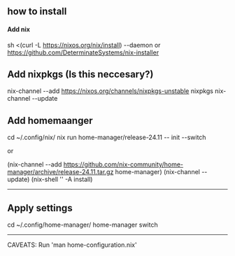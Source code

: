 ## how to install

#### Add nix
sh <(curl -L https://nixos.org/nix/install) --daemon
or
https://github.com/DeterminateSystems/nix-installer

## Add nixpkgs (Is this neccesary?)
nix-channel --add https://nixos.org/channels/nixpkgs-unstable nixpkgs
nix-channel --update

## Add homemaanger

cd ~/.config/nix/
nix run home-manager/release-24.11 -- init --switch

or

(nix-channel --add https://github.com/nix-community/home-manager/archive/release-24.11.tar.gz home-manager)
(nix-channel --update)
(nix-shell '<home-manager>' -A install)

---

## Apply settings

cd ~/.config/home-manager/
home-manager switch

---

CAVEATS:
Run 'man home-configuration.nix'
